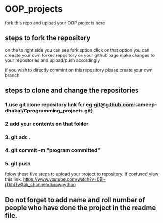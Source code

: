 # OOP_projects

fork this repo and upload your OOP projects here

## steps to fork the repository
on the to right side you can see fork option
click on that option you can creeate your own forked repository on your github page
make changes to your repositories and upload/push accordingly

if you wish to directly commint on this repository please create your own branch

## steps to clone and change the repositories 
### 1.use git clone repository link for eg:git@github.com:sameep-dhakal/Cprogramming_projects.git)
### 2.add your contents on that folder
### 3. git add . 
### 4. git commit -m "program committed"
### 5. git push

folow these five steps to upload your project to repository.
if confused view this link.
https://www.youtube.com/watch?v=0Bj-jTkhlTw&ab_channel=Iknowpython


## Do not forget to add name  and roll number of people who have done the project in the readme file.




